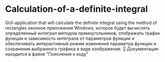 # Calculation-of-a-definite-integral
GUI-application that will calculate the definite integral using the method of rectangles
оконное приложение Windows, которое будет вычислять определенный интеграл методом прямоугольников, 
отображать график функции и зависимость интеграла от параметров функции и обеспечивать интерактивный 
режим изменений параметра функции и сохранения выбранного графика в виде изображения.
||
Документация находится в файле "Пояснения к коду"
